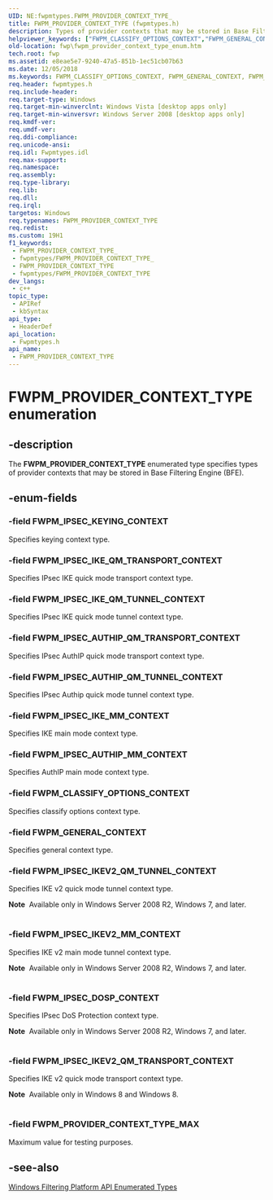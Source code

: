 ```yaml
---
UID: NE:fwpmtypes.FWPM_PROVIDER_CONTEXT_TYPE_
title: FWPM_PROVIDER_CONTEXT_TYPE (fwpmtypes.h)
description: Types of provider contexts that may be stored in Base Filtering Engine (BFE).
helpviewer_keywords: ["FWPM_CLASSIFY_OPTIONS_CONTEXT","FWPM_GENERAL_CONTEXT","FWPM_IPSEC_AUTHIP_MM_CONTEXT","FWPM_IPSEC_AUTHIP_QM_TRANSPORT_CONTEXT","FWPM_IPSEC_AUTHIP_QM_TUNNEL_CONTEXT","FWPM_IPSEC_DOSP_CONTEXT","FWPM_IPSEC_IKEV2_MM_CONTEXT","FWPM_IPSEC_IKEV2_QM_TRANSPORT_CONTEXT","FWPM_IPSEC_IKEV2_QM_TUNNEL_CONTEXT","FWPM_IPSEC_IKE_MM_CONTEXT","FWPM_IPSEC_IKE_QM_TRANSPORT_CONTEXT","FWPM_IPSEC_IKE_QM_TUNNEL_CONTEXT","FWPM_IPSEC_KEYING_CONTEXT","FWPM_PROVIDER_CONTEXT_TYPE","FWPM_PROVIDER_CONTEXT_TYPE enumeration [Filtering]","FWPM_PROVIDER_CONTEXT_TYPE_MAX","fwp.fwpm_provider_context_type_enum","fwpmtypes/FWPM_CLASSIFY_OPTIONS_CONTEXT","fwpmtypes/FWPM_GENERAL_CONTEXT","fwpmtypes/FWPM_IPSEC_AUTHIP_MM_CONTEXT","fwpmtypes/FWPM_IPSEC_AUTHIP_QM_TRANSPORT_CONTEXT","fwpmtypes/FWPM_IPSEC_AUTHIP_QM_TUNNEL_CONTEXT","fwpmtypes/FWPM_IPSEC_DOSP_CONTEXT","fwpmtypes/FWPM_IPSEC_IKEV2_MM_CONTEXT","fwpmtypes/FWPM_IPSEC_IKEV2_QM_TRANSPORT_CONTEXT","fwpmtypes/FWPM_IPSEC_IKEV2_QM_TUNNEL_CONTEXT","fwpmtypes/FWPM_IPSEC_IKE_MM_CONTEXT","fwpmtypes/FWPM_IPSEC_IKE_QM_TRANSPORT_CONTEXT","fwpmtypes/FWPM_IPSEC_IKE_QM_TUNNEL_CONTEXT","fwpmtypes/FWPM_IPSEC_KEYING_CONTEXT","fwpmtypes/FWPM_PROVIDER_CONTEXT_TYPE","fwpmtypes/FWPM_PROVIDER_CONTEXT_TYPE_MAX"]
old-location: fwp\fwpm_provider_context_type_enum.htm
tech.root: fwp
ms.assetid: e8eae5e7-9240-47a5-851b-1ec51cb07b63
ms.date: 12/05/2018
ms.keywords: FWPM_CLASSIFY_OPTIONS_CONTEXT, FWPM_GENERAL_CONTEXT, FWPM_IPSEC_AUTHIP_MM_CONTEXT, FWPM_IPSEC_AUTHIP_QM_TRANSPORT_CONTEXT, FWPM_IPSEC_AUTHIP_QM_TUNNEL_CONTEXT, FWPM_IPSEC_DOSP_CONTEXT, FWPM_IPSEC_IKEV2_MM_CONTEXT, FWPM_IPSEC_IKEV2_QM_TRANSPORT_CONTEXT, FWPM_IPSEC_IKEV2_QM_TUNNEL_CONTEXT, FWPM_IPSEC_IKE_MM_CONTEXT, FWPM_IPSEC_IKE_QM_TRANSPORT_CONTEXT, FWPM_IPSEC_IKE_QM_TUNNEL_CONTEXT, FWPM_IPSEC_KEYING_CONTEXT, FWPM_PROVIDER_CONTEXT_TYPE, FWPM_PROVIDER_CONTEXT_TYPE enumeration [Filtering], FWPM_PROVIDER_CONTEXT_TYPE_MAX, fwp.fwpm_provider_context_type_enum, fwpmtypes/FWPM_CLASSIFY_OPTIONS_CONTEXT, fwpmtypes/FWPM_GENERAL_CONTEXT, fwpmtypes/FWPM_IPSEC_AUTHIP_MM_CONTEXT, fwpmtypes/FWPM_IPSEC_AUTHIP_QM_TRANSPORT_CONTEXT, fwpmtypes/FWPM_IPSEC_AUTHIP_QM_TUNNEL_CONTEXT, fwpmtypes/FWPM_IPSEC_DOSP_CONTEXT, fwpmtypes/FWPM_IPSEC_IKEV2_MM_CONTEXT, fwpmtypes/FWPM_IPSEC_IKEV2_QM_TRANSPORT_CONTEXT, fwpmtypes/FWPM_IPSEC_IKEV2_QM_TUNNEL_CONTEXT, fwpmtypes/FWPM_IPSEC_IKE_MM_CONTEXT, fwpmtypes/FWPM_IPSEC_IKE_QM_TRANSPORT_CONTEXT, fwpmtypes/FWPM_IPSEC_IKE_QM_TUNNEL_CONTEXT, fwpmtypes/FWPM_IPSEC_KEYING_CONTEXT, fwpmtypes/FWPM_PROVIDER_CONTEXT_TYPE, fwpmtypes/FWPM_PROVIDER_CONTEXT_TYPE_MAX
req.header: fwpmtypes.h
req.include-header: 
req.target-type: Windows
req.target-min-winverclnt: Windows Vista [desktop apps only]
req.target-min-winversvr: Windows Server 2008 [desktop apps only]
req.kmdf-ver: 
req.umdf-ver: 
req.ddi-compliance: 
req.unicode-ansi: 
req.idl: Fwpmtypes.idl
req.max-support: 
req.namespace: 
req.assembly: 
req.type-library: 
req.lib: 
req.dll: 
req.irql: 
targetos: Windows
req.typenames: FWPM_PROVIDER_CONTEXT_TYPE
req.redist: 
ms.custom: 19H1
f1_keywords:
 - FWPM_PROVIDER_CONTEXT_TYPE_
 - fwpmtypes/FWPM_PROVIDER_CONTEXT_TYPE_
 - FWPM_PROVIDER_CONTEXT_TYPE
 - fwpmtypes/FWPM_PROVIDER_CONTEXT_TYPE
dev_langs:
 - c++
topic_type:
 - APIRef
 - kbSyntax
api_type:
 - HeaderDef
api_location:
 - Fwpmtypes.h
api_name:
 - FWPM_PROVIDER_CONTEXT_TYPE
---
```


# FWPM_PROVIDER_CONTEXT_TYPE enumeration


## -description

The <b>FWPM_PROVIDER_CONTEXT_TYPE</b> enumerated type specifies types of provider contexts that may be stored in Base Filtering Engine (BFE).

## -enum-fields

### -field FWPM_IPSEC_KEYING_CONTEXT

Specifies keying context type.

### -field FWPM_IPSEC_IKE_QM_TRANSPORT_CONTEXT

Specifies IPsec IKE quick mode transport context type.

### -field FWPM_IPSEC_IKE_QM_TUNNEL_CONTEXT

Specifies IPsec IKE quick mode tunnel context type.

### -field FWPM_IPSEC_AUTHIP_QM_TRANSPORT_CONTEXT

Specifies IPsec AuthIP quick mode transport context type.

### -field FWPM_IPSEC_AUTHIP_QM_TUNNEL_CONTEXT

Specifies IPsec Authip quick mode tunnel context type.

### -field FWPM_IPSEC_IKE_MM_CONTEXT

Specifies IKE main mode context type.

### -field FWPM_IPSEC_AUTHIP_MM_CONTEXT

Specifies AuthIP main mode context type.

### -field FWPM_CLASSIFY_OPTIONS_CONTEXT

Specifies classify options context type.

### -field FWPM_GENERAL_CONTEXT

Specifies general context type.

### -field FWPM_IPSEC_IKEV2_QM_TUNNEL_CONTEXT

Specifies IKE v2 quick mode tunnel context type.

<div class="alert"><b>Note</b>  Available only in Windows Server 2008 R2, Windows 7, and later.</div>
<div> </div>

### -field FWPM_IPSEC_IKEV2_MM_CONTEXT

Specifies IKE v2 main mode tunnel context type.

<div class="alert"><b>Note</b>  Available only in Windows Server 2008 R2, Windows 7, and later.</div>
<div> </div>

### -field FWPM_IPSEC_DOSP_CONTEXT

Specifies IPsec DoS Protection context type.

<div class="alert"><b>Note</b>  Available only in Windows Server 2008 R2, Windows 7, and later.</div>
<div> </div>

### -field FWPM_IPSEC_IKEV2_QM_TRANSPORT_CONTEXT

Specifies IKE v2 quick mode transport context type.

<div class="alert"><b>Note</b>  Available only in Windows 8 and Windows 8.</div>
<div> </div>

### -field FWPM_PROVIDER_CONTEXT_TYPE_MAX

Maximum value for testing purposes.

## -see-also

<a href="/windows/desktop/FWP/fwp-enums">Windows Filtering Platform API Enumerated Types</a>